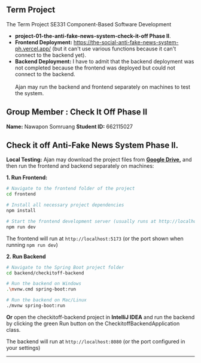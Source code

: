 ## Term Project
The Term Project SE331 Component-Based Software Development <br>
- **project-01-the-anti-fake-news-system-check-it-off Phase II**. <br>
- **Frontend Deployment:** https://the-social-anti-fake-news-system-ph.vercel.app/ (but it can't use various functions because it can't connect to the backend yet). <br>
- **Backend Deployment:** I have to admit that the backend deployment was not completed because the frontend was deployed but could not connect to the backend. <br> <br>
Ajan may run the backend and frontend separately on machines to test the system.


## Group Member : Check It Off Phase II
**Name:** Nawapon Somruang  **Student ID:** 662115027 
<br>

## Check it off Anti-Fake News System Phase II.
**Local Testing:** Ajan may download the project files from **[Google Drive](https://drive.google.com/drive/folders/1kmDnCV_U07wUAyrRj72mjnnJTvCtjANi?usp=sharing),** and then run the frontend and backend separately on machines:
<br>

**1. Run Frontend:**  
```bash
# Navigate to the frontend folder of the project
cd frontend

# Install all necessary project dependencies
npm install

# Start the frontend development server (usually runs at http://localhost:5173)
npm run dev
````

The frontend will run at `http://localhost:5173` (or the port shown when running `npm run dev`)

**2. Run Backend**
```bash
# Navigate to the Spring Boot project folder
cd backend/checkitoff-backend

# Run the backend on Windows
.\mvnw.cmd spring-boot:run

# Run the backend on Mac/Linux
./mvnw spring-boot:run
```
**Or**
open the checkitoff-backend project in **IntelliJ IDEA** and run the backend by clicking the green Run button on the CheckitoffBackendApplication class.

The backend will run at `http://localhost:8080` (or the port configured in your settings)

---
